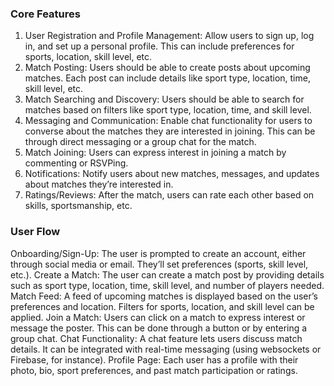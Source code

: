 ### Core Features
1. User Registration and Profile Management: Allow users to sign up, log in, and set up a personal profile. This can include preferences for sports, location, skill level, etc.
2. Match Posting: Users should be able to create posts about upcoming matches. Each post can include details like sport type, location, time, skill level, etc.
3. Match Searching and Discovery: Users should be able to search for matches based on filters like sport type, location, time, and skill level.
4. Messaging and Communication: Enable chat functionality for users to converse about the matches they are interested in joining. This can be through direct messaging or a group chat for the match.
5. Match Joining: Users can express interest in joining a match by commenting or RSVPing.
6. Notifications: Notify users about new matches, messages, and updates about matches they’re interested in.
7. Ratings/Reviews: After the match, users can rate each other based on skills, sportsmanship, etc.

### User Flow
Onboarding/Sign-Up: The user is prompted to create an account, either through social media or email. They’ll set preferences (sports, skill level, etc.).
Create a Match: The user can create a match post by providing details such as sport type, location, time, skill level, and number of players needed.
Match Feed: A feed of upcoming matches is displayed based on the user’s preferences and location. Filters for sports, location, and skill level can be applied.
Join a Match: Users can click on a match to express interest or message the poster. This can be done through a button or by entering a group chat.
Chat Functionality: A chat feature lets users discuss match details. It can be integrated with real-time messaging (using websockets or Firebase, for instance).
Profile Page: Each user has a profile with their photo, bio, sport preferences, and past match participation or ratings.

